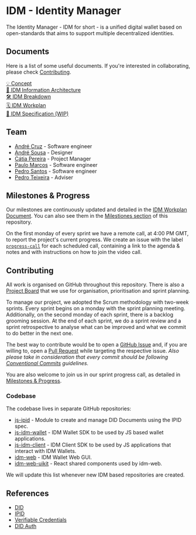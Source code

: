 # IDM - Identity Manager

The Identity Manager - IDM for short - is a unified digital wallet based on open-standards that aims to support multiple decentralized identities.

## Documents

Here is a list of some useful documents. If you're interested in collaborating, please check [Contributing](#contributing).

[💡 Concept](docs/idm-concept.md)   
[📐 IDM Information Architecture](docs/images/diagram_information-architecture.png)   
[🛠 IDM Breakdown](https://docs.google.com/document/d/1g0TjSPjEM4pryPwJTGhIeE4DBsj-VJpz_JqbfllJUgA)  
[🗓 IDM Workplan](https://docs.google.com/spreadsheets/d/1Venqgkcao2Lcje0mkCxr9u0H037aC3H5IxMfsoaeMoE)   
[📖 IDM Specification (WIP)](https://cryptpad.fr/code/#/2/code/view/x6emT-0hXpN4eg-9wZEHaKsmgOEU+jdcyBx9-pG6nQQ)  

## Team

- [André Cruz](https://github.com/satazor) - Software engineer
- [André Sousa](https://github.com/andreforsousa) - Designer
- [Cátia Pereira](https://github.com/catiatpereira) - Project Manager
- [Paulo Marcos](https://github.com/paulobmarcos) - Software engineer
- [Pedro Santos](https://github.com/PedroMiguelSS) - Software engineer
- [Pedro Teixeira](https://github.com/pgte) - Adviser

## Milestones & Progress

Our milestones are continuously updated and detailed in the [IDM Workplan Document](https://docs.google.com/spreadsheets/d/1Venqgkcao2Lcje0mkCxr9u0H037aC3H5IxMfsoaeMoE). You can also see them in the [Milestiones section](https://github.com/ipfs-shipyard/pm-idm/milestones) of this repository.

On the first monday of every sprint we have a remote call, at 4:00 PM GMT, to report the project's current progress.
We create an issue with the label [`progress-call`](https://github.com/ipfs-shipyard/pm-idm/labels/progress-call) for each scheduled call, containing a link to the agenda & notes and with instructions on how to join the video call.

## Contributing

All work is organised on GitHub throughout this repository. There is also a [Project Board](https://github.com/ipfs-shipyard/pm-idm/projects/1) that we use for organisation, prioritisation and sprint planning.

To manage our project, we adopted the Scrum methodology with two-week sprints. 
Every sprint begins on a monday with the sprint planning meeting. Additionally, on the second monday of each sprint, there is a backlog grooming session. At the end of each sprint, we do a sprint review and a sprint retrospective to analyse what can be improved and what we commit to do better in the next one.

The best way to contribute would be to open a [GitHub Issue](https://github.com/ipfs-shipyard/pm-idm/issues) and, if you are willing to, open a [Pull Request](https://github.com/ipfs-shipyard/pm-idm/pulls) while targeting the respective issue. _Also please take in consideration that every commit should be following [Conventional Commits](https://conventionalcommits.org/) guidelines._

You are also welcome to join us in our sprint progress call, as detailed in [Milestones & Progress](#milestones--progress). 

### Codebase

The codebase lives in separate GitHub repositories:

- [js-ipid](https://github.com/ipfs-shipyard/js-ipid) - Module to create and manage DID Documents using the IPID spec.
- [js-idm-wallet](https://github.com/ipfs-shipyard/js-idm-wallet) - IDM Wallet SDK to be used by JS based wallet applications.
- [js-idm-client](https://github.com/ipfs-shipyard/js-idm-client) - IDM Client SDK to be used by JS applications that interact with IDM Wallets.
- [idm-web](https://github.com/ipfs-shipyard/idm-web) - IDM Wallet Web GUI.
- [idm-web-uikit](https://github.com/ipfs-shipyard/idm-web-uikit) - React shared components used by idm-web.

We will update this list whenever new IDM based repositories are created.

## References

- [DID](https://w3c-ccg.github.io/did-spec/)
- [IPID](https://github.com/jonnycrunch/ipid)
- [Verifiable Credentials](https://w3c.github.io/vc-data-model/)
- [DID Auth](https://github.com/WebOfTrustInfo/rwot6-santabarbara/blob/master/final-documents/did-auth.pdf)
